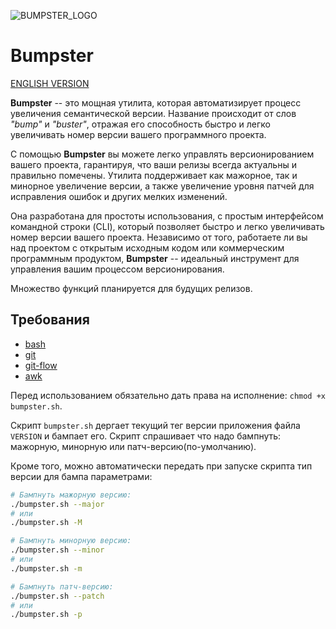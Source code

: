 ![BUMPSTER_LOGO](/lib/BUMPSTER_LOGO.ASCII)

# Bumpster

[ENGLISH VERSION](README.md)

**Bumpster** -- это мощная утилита, которая автоматизирует процесс увеличения семантической версии. Название происходит от слов *"bump"* и *"buster"*, отражая его способность быстро и легко увеличивать номер версии вашего программного проекта.

С помощью **Bumpster** вы можете легко управлять версионированием вашего проекта, гарантируя, что ваши релизы всегда актуальны и правильно помечены. Утилита поддерживает как мажорное, так и минорное увеличение версии, а также увеличение уровня патчей для исправления ошибок и других мелких изменений.

Она разработана для простоты использования, с простым интерфейсом командной строки (CLI), который позволяет быстро и легко увеличивать номер версии вашего проекта. Независимо от того, работаете ли вы над проектом с открытым исходным кодом или коммерческим программным продуктом, **Bumpster** -- идеальный инструмент для управления вашим процессом версионирования.

Множество функций планируется для будущих релизов.

## Требования

- [bash](https://www.gnu.org/software/bash/)
- [git](https://git-scm.com/)
- [git-flow](https://danielkummer.github.io/git-flow-cheatsheet/index.html)
- [awk](https://ru.wikipedia.org/wiki/AWK)

Перед использованием обязательно дать права на исполнение: `chmod +x bumpster.sh`.

Скрипт `bumpster.sh` дергает текущий тег версии приложения файла `VERSION` и бампает его. Скрипт спрашивает что надо бампнуть: мажорную, минорную или патч-версию(по-умолчанию).

Кроме того, можно автоматически передать при запуске скрипта тип версии для бампа параметрами:

```sh
# Бампнуть мажорную версию:
./bumpster.sh --major
# или
./bumpster.sh -M

# Бампнуть минорную версию:
./bumpster.sh --minor
# или
./bumpster.sh -m

# Бампнуть патч-версию:
./bumpster.sh --patch
# или
./bumpster.sh -p
```
